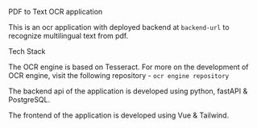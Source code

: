 PDF to Text OCR application

This is an ocr application with deployed backend at `backend-url` to recognize multilingual text from pdf.

Tech Stack

The OCR engine is based on Tesseract. For more on the development of OCR engine, visit the following repository - `ocr engine repository`

The backend api of the application is developed using python, fastAPI & PostgreSQL.

The frontend of the application is developed using Vue & Tailwind.